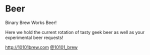 Beer
====

Binary Brew Works Beer!

Here we hold the current rotation of tasty geek beer as well as your experimental beer requests!

http://10101brew.com
<a href="http://twitter.com/10101_Brew">@10101_brew</a>
